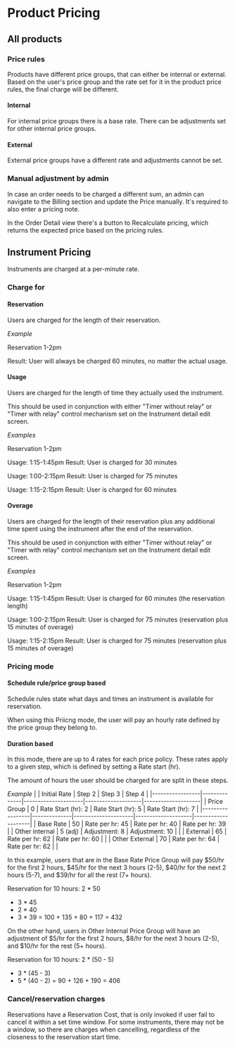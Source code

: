 # Product Pricing
## All products
### Price rules
Products have different price groups, that can either be internal or external. Based on the user's price group and the rate set for it in the product price rules, the final charge will be different.

#### Internal
For internal price groups there is a base rate. There can be adjustments set for other internal price groups.

#### External
External price groups have a different rate and adjustments cannot be set.

### Manual adjustment by admin
In case an order needs to be charged a different sum, an admin can navigate to the Billing section and update the Price manually. It's required to also enter a pricing note.

In the Order Detail view there's a button to Recalculate pricing, which returns the expected price based on the pricing rules.

## Instrument Pricing

Instruments are charged at a per-minute rate.

### Charge for

#### Reservation

Users are charged for the length of their reservation.

_Example_

Reservation 1-2pm

Result: User will always be charged 60 minutes, no matter the actual usage.

#### Usage

Users are charged for the length of time they actually used the instrument.

This should be used in conjunction with either "Timer without relay" or "Timer with relay"
control mechanism set on the Instrument detail edit screen.

_Examples_

Reservation 1-2pm

Usage: 1:15-1:45pm
Result: User is charged for 30 minutes

Usage: 1:00-2:15pm
Result: User is charged for 75 minutes

Usage: 1:15-2:15pm
Result: User is charged for 60 minutes

#### Overage

Users are charged for the length of their reservation plus any additional time spent
using the instrument after the end of the reservation.

This should be used in conjunction with either "Timer without relay" or "Timer with relay"
control mechanism set on the Instrument detail edit screen.

_Examples_

Reservation 1-2pm

Usage: 1:15-1:45pm
Result: User is charged for 60 minutes (the reservation length)

Usage: 1:00-2:15pm
Result: User is charged for 75 minutes (reservation plus 15 minutes of overage)

Usage: 1:15-2:15pm
Result: User is charged for 75 minutes (reservation plus 15 minutes of overage)

### Pricing mode
#### Schedule rule/price group based
Schedule rules state what days and times an instrument is available for reservation.

When using this Priicng mode, the user will pay an hourly rate defined by the price group they belong to.

#### Duration based
In this mode, there are up to 4 rates for each price policy. These rates apply to a given step, which is defined by setting a Rate start (hr).

The amount of hours the user should be charged for are split in these steps.

_Example_
|                 | Initial Rate | Step 2              | Step 3             | Step 4             |
|-----------------|--------------|---------------------|--------------------|--------------------|
| Price Group     | 0	           | Rate Start (hr): 2	 | Rate Start (hr): 5	| Rate Start (hr): 7 |
|-----------------|--------------|---------------------|--------------------|--------------------|
| Base Rate       | 50	         | Rate per hr: 45     | Rate per hr: 40    |	Rate per hr: 39    |
| Other internal  | 5 (adj)	     | Adjustment: 8	     | Adjustment: 10	    |                    |
| External        | 65           | Rate per hr: 62	   | Rate per hr: 60    |                    |
| Other External  | 70           | Rate per hr: 64	   | Rate per hr: 62	  |                    |

In this example, users that are in the Base Rate Price Group will pay $50/hr for the first 2 hours, $45/hr for the next 3 hours (2-5), $40/hr for the next 2 hours (5-7), and $39/hr for all the rest (7+ hours).

Reservation for 10 hours:
  2 * 50
+ 3 * 45
+ 2 * 40
+ 3 * 39
= 100 + 135 + 80 + 117 = 432

On the other hand, users in Other Internal Price Group will have an adjustment of $5/hr for the first 2 hours, $8/hr for the next 3 hours (2-5), and $10/hr for the rest (5+ hours).

Reservation for 10 hours:
  2 * (50 - 5)
+ 3 * (45 - 3)
+ 5 * (40 - 2)
= 90 + 126 + 190 = 406

### Cancel/reservation charges
Reservations have a Reservation Cost, that is only invoked if user fail to cancel it within a set time window. For some instruments, there may not be a window, so there are charges when cancelling, regardless of the closeness to the reservation start time.
